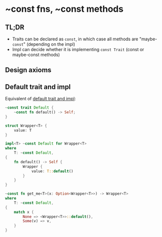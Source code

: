 # ~const fns, ~const methods

## TL;DR

* Traits can be declared as `const`, in which case all methods are "maybe-`const`" (depending on the impl)
* Impl can decide whether it is implementing `const Trait` (const or maybe-const methods)

## Design axioms

## Default trait and impl

Equivalent of [default trait and impl](./formality-example.md#default-trait-and-impl):

```rust
~const trait Default {
    ~const fn default() -> Self;
}

struct Wrapper<T> {
    value: T
}

impl<T> ~const Default for Wrapper<T>
where
    T: ~const Default,
{
    fn default() -> Self {
        Wrapper {
            value: T::default()
        }
    }
}

~const fn get_me<T>(x: Option<Wrapper<T>>) -> Wrapper<T>
where
    T: ~const Default,
{
    match x {
        None => <Wrapper<T>>::default(),
        Some(v) => v,
    }
}
```

